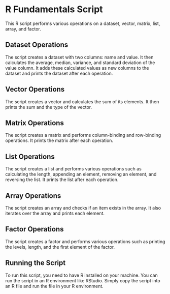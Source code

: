 # R Fundamentals Script

This R script performs various operations on a dataset, vector, matrix, list, array, and factor.

## Dataset Operations

The script creates a dataset with two columns: name and value. It then calculates the average, median, variance, and standard deviation of the value column. It adds these calculated values as new columns to the dataset and prints the dataset after each operation.

## Vector Operations

The script creates a vector and calculates the sum of its elements. It then prints the sum and the type of the vector.

## Matrix Operations

The script creates a matrix and performs column-binding and row-binding operations. It prints the matrix after each operation.

## List Operations

The script creates a list and performs various operations such as calculating the length, appending an element, removing an element, and reversing the list. It prints the list after each operation.

## Array Operations

The script creates an array and checks if an item exists in the array. It also iterates over the array and prints each element.

## Factor Operations

The script creates a factor and performs various operations such as printing the levels, length, and the first element of the factor.

## Running the Script

To run this script, you need to have R installed on your machine. You can run the script in an R environment like RStudio. Simply copy the script into an R file and run the file in your R environment.
